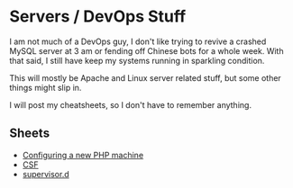 # Servers / DevOps Stuff

I am not much of a DevOps guy, I don't like trying to revive a crashed 
MySQL server at 3 am or fending off Chinese bots for a whole week. 
With that said, I still have keep my systems running in sparkling condition.

This will mostly be Apache and Linux server related stuff, but some 
other things might slip in.

I will post my cheatsheets, so I don't have to remember anything.

## Sheets

* [Configuring a new PHP machine](php.md)
* [CSF](csf.md)
* [supervisor.d](supervisord.md)

